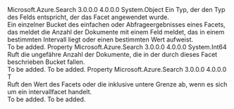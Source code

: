 <Type Name="ValueFacetResult&lt;T&gt;" FullName="Microsoft.Azure.Search.Models.ValueFacetResult&lt;T&gt;">
  <TypeSignature Language="C#" Value="public class ValueFacetResult&lt;T&gt;" />
  <TypeSignature Language="ILAsm" Value=".class public auto ansi beforefieldinit ValueFacetResult`1&lt;T&gt; extends System.Object" />
  <TypeSignature Language="DocId" Value="T:Microsoft.Azure.Search.Models.ValueFacetResult`1" />
  <TypeSignature Language="VB.NET" Value="Public Class ValueFacetResult(Of T)" />
  <TypeSignature Language="F#" Value="type ValueFacetResult&lt;'T&gt; = class" />
  <AssemblyInfo>
    <AssemblyName>Microsoft.Azure.Search</AssemblyName>
    <AssemblyVersion>3.0.0.0</AssemblyVersion>
    <AssemblyVersion>4.0.0.0</AssemblyVersion>
  </AssemblyInfo>
  <TypeParameters>
    <TypeParameter Name="T" />
  </TypeParameters>
  <Base>
    <BaseTypeName>System.Object</BaseTypeName>
  </Base>
  <Interfaces />
  <Docs>
    <typeparam name="T">
            Ein Typ, der den Typ des Felds entspricht, der das Facet angewendet wurde.
            </typeparam>
    <summary>
            Ein einzelner Bucket des einfachen oder Abfrageergebnisses eines Facets, das meldet die Anzahl der Dokumente mit einem Feld meldet, das in einem bestimmten Intervall liegt oder einen bestimmten Wert aufweist.
            </summary>
    <remarks>To be added.</remarks>
  </Docs>
  <Members>
    <Member MemberName="Count">
      <MemberSignature Language="C#" Value="public long Count { get; }" />
      <MemberSignature Language="ILAsm" Value=".property instance int64 Count" />
      <MemberSignature Language="DocId" Value="P:Microsoft.Azure.Search.Models.ValueFacetResult`1.Count" />
      <MemberSignature Language="VB.NET" Value="Public ReadOnly Property Count As Long" />
      <MemberSignature Language="F#" Value="member this.Count : int64" Usage="Microsoft.Azure.Search.Models.ValueFacetResult&lt;'T&gt;.Count" />
      <MemberType>Property</MemberType>
      <AssemblyInfo>
        <AssemblyName>Microsoft.Azure.Search</AssemblyName>
        <AssemblyVersion>3.0.0.0</AssemblyVersion>
        <AssemblyVersion>4.0.0.0</AssemblyVersion>
      </AssemblyInfo>
      <ReturnValue>
        <ReturnType>System.Int64</ReturnType>
      </ReturnValue>
      <Docs>
        <summary>
            Ruft die ungefähre Anzahl der Dokumente, die in der durch dieses Facet beschrieben Bucket fallen.
            </summary>
        <value>To be added.</value>
        <remarks>To be added.</remarks>
      </Docs>
    </Member>
    <Member MemberName="Value">
      <MemberSignature Language="C#" Value="public T Value { get; }" />
      <MemberSignature Language="ILAsm" Value=".property instance !T Value" />
      <MemberSignature Language="DocId" Value="P:Microsoft.Azure.Search.Models.ValueFacetResult`1.Value" />
      <MemberSignature Language="VB.NET" Value="Public ReadOnly Property Value As T" />
      <MemberSignature Language="F#" Value="member this.Value : 'T" Usage="Microsoft.Azure.Search.Models.ValueFacetResult&lt;'T&gt;.Value" />
      <MemberType>Property</MemberType>
      <AssemblyInfo>
        <AssemblyName>Microsoft.Azure.Search</AssemblyName>
        <AssemblyVersion>3.0.0.0</AssemblyVersion>
        <AssemblyVersion>4.0.0.0</AssemblyVersion>
      </AssemblyInfo>
      <ReturnValue>
        <ReturnType>T</ReturnType>
      </ReturnValue>
      <Docs>
        <summary>
            Ruft den Wert des Facets oder die inklusive untere Grenze ab, wenn es sich um ein intervallfacet handelt.
            </summary>
        <value>To be added.</value>
        <remarks>To be added.</remarks>
      </Docs>
    </Member>
  </Members>
</Type>